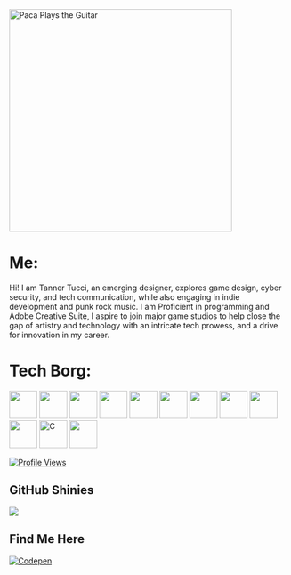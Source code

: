 <img src="PacaAnim.gif" alt="Paca Plays the Guitar"  width="400" />

# Me:
Hi! I am Tanner Tucci, an emerging designer, explores game design, cyber security, and tech communication, while also engaging in indie development and punk rock music. I am Proficient in programming and Adobe Creative Suite, I aspire to join major game studios to help close the gap of artistry and technology with an intricate tech prowess, and a drive for innovation in my career.

# Tech Borg:
<img src="https://cdn.jsdelivr.net/gh/devicons/devicon@latest/icons/illustrator/illustrator-line.svg" width="50" height="50" />
<img src="https://cdn.jsdelivr.net/gh/devicons/devicon@latest/icons/aftereffects/aftereffects-original.svg" width="50" height="50" />
<img src="https://cdn.jsdelivr.net/gh/devicons/devicon@latest/icons/photoshop/photoshop-original.svg"width="50" height="50" />
<img src="https://cdn.jsdelivr.net/gh/devicons/devicon@latest/icons/premierepro/premierepro-original.svg"width="50" height="50" />
<img src="https://cdn.jsdelivr.net/gh/devicons/devicon@latest/icons/figma/figma-original.svg" width="50" height="50"/>
<img src="https://cdn.jsdelivr.net/gh/devicons/devicon@latest/icons/blender/blender-original.svg" width="50" height="50"/>
<img src="https://cdn.jsdelivr.net/gh/devicons/devicon@latest/icons/html5/html5-plain-wordmark.svg" width="50" height="50"/>
<img src="https://cdn.jsdelivr.net/gh/devicons/devicon@latest/icons/css3/css3-plain-wordmark.svg" width="50" height="50"/>
<img src="https://cdn.jsdelivr.net/gh/devicons/devicon@latest/icons/cplusplus/cplusplus-original.svg"width="50" height="50"/>
<img src="https://cdn.jsdelivr.net/gh/devicons/devicon@latest/icons/csharp/csharp-original.svg" width="50" height="50"/>
<img src="https://cdn.jsdelivr.net/gh/devicons/devicon@latest/icons/c/c-original.svg" width="50" height="50"alt="C"/>
<img src="https://cdn.jsdelivr.net/gh/devicons/devicon@latest/icons/javascript/javascript-original.svg" width="50" height="50"/>


[![Profile Views](https://visitcount.itsvg.in/api?id=tucci-net&icon=8&color=1)](https://visitcount.itsvg.in)

## GitHub Shinies
![](https://github-profile-trophy.vercel.app/?username=tucci-net&theme=radical&no-frame=false&no-bg=true&margin-w=4) 
<!-- Proudly created with GPRM ( https://gprm.itsvg.in ) -->
## Find Me Here
[![Codepen](https://img.shields.io/badge/Codepen-000000?style=for-the-badge&logo=codepen&logoColor=white)](https://codepen.io/Tucci-net) 
<!-- ![My Website](<img src="PacaAnim.gif" alt="Paca Plays the Guitar"  width="400" />)(https://ttuccinet-aa1.netlify.app/) -->
